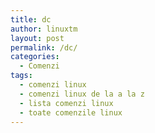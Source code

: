 ```yaml
---
title: dc
author: linuxtm
layout: post
permalink: /dc/
categories:
  - Comenzi
tags:
  - comenzi linux
  - comenzi linux de la a la z
  - lista comenzi linux
  - toate comenzile linux
---
```

